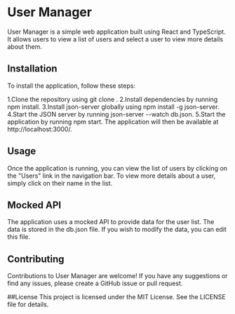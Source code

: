 # User Manager
User Manager is a simple web application built using React and TypeScript. It allows users to view a list of users and select a user to view more details about them.

## Installation
To install the application, follow these steps:

1.Clone the repository using git clone <repo-url>.
2.Install dependencies by running npm install.
3.Install json-server globally using npm install -g json-server.
4.Start the JSON server by running json-server --watch db.json.
5.Start the application by running npm start.
The application will then be available at http://localhost:3000/.

## Usage
Once the application is running, you can view the list of users by clicking on the "Users" link in the navigation bar. To view more details about a user, simply click on their name in the list.

## Mocked API
The application uses a mocked API to provide data for the user list. The data is stored in the db.json file. If you wish to modify the data, you can edit this file.

## Contributing
Contributions to User Manager are welcome! If you have any suggestions or find any issues, please create a GitHub issue or pull request.

##License
This project is licensed under the MIT License. See the LICENSE file for details.
